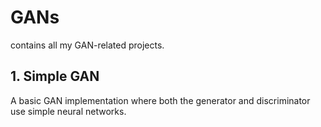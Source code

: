 # GANs  
contains all my GAN-related projects.

## 1. Simple GAN  
A basic GAN implementation where both the generator and discriminator use simple neural networks.
